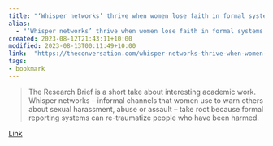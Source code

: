 ```yaml
---
title: "‘Whisper networks’ thrive when women lose faith in formal systems of reporting sexual harassment"
alias:
  - "‘Whisper networks’ thrive when women lose faith in formal systems of reporting sexual harassment"
created: 2023-08-12T21:43:11+10:00
modified: 2023-08-13T00:11:49+10:00
link:  "https://theconversation.com/whisper-networks-thrive-when-women-lose-faith-in-formal-systems-of-reporting-sexual-harassment-196630"
tags:
- bookmark
---
```


> The Research Brief is a short take about interesting academic work. Whisper networks – informal channels that women use to warn others about sexual harassment, abuse or assault – take root because formal reporting systems can re-traumatize people who have been harmed.

[Link](https://theconversation.com/whisper-networks-thrive-when-women-lose-faith-in-formal-systems-of-reporting-sexual-harassment-196630)